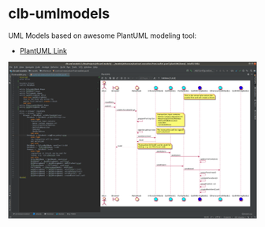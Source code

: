 # clb-umlmodels

UML Models based on awesome PlantUML modeling tool:

* [PlantUML Link](http://plantuml.com/PlantUML_Language_Reference_Guide.pdf)


![Idea PlantUML Integration](res/ideascreenshot.png)